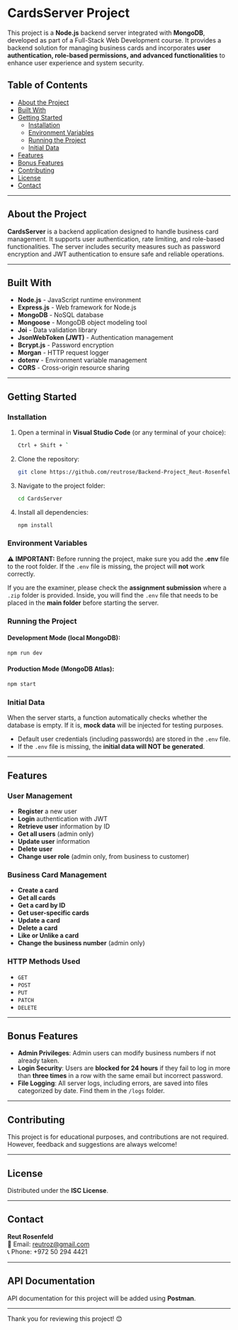 # CardsServer Project

This project is a **Node.js** backend server integrated with **MongoDB**, developed as part of a Full-Stack Web Development course. It provides a backend solution for managing business cards and incorporates **user authentication, role-based permissions, and advanced functionalities** to enhance user experience and system security.

## Table of Contents

- [About the Project](#about-the-project)
- [Built With](#built-with)
- [Getting Started](#getting-started)
  - [Installation](#installation)
  - [Environment Variables](#environment-variables)
  - [Running the Project](#running-the-project)
  - [Initial Data](#initial-data)
- [Features](#features)
- [Bonus Features](#bonus-features)
- [Contributing](#contributing)
- [License](#license)
- [Contact](#contact)

---

## About the Project

**CardsServer** is a backend application designed to handle business card management. It supports user authentication, rate limiting, and role-based functionalities. The server includes security measures such as password encryption and JWT authentication to ensure safe and reliable operations.

---

## Built With

- **Node.js** - JavaScript runtime environment
- **Express.js** - Web framework for Node.js
- **MongoDB** - NoSQL database
- **Mongoose** - MongoDB object modeling tool
- **Joi** - Data validation library
- **JsonWebToken (JWT)** - Authentication management
- **Bcrypt.js** - Password encryption
- **Morgan** - HTTP request logger
- **dotenv** - Environment variable management
- **CORS** - Cross-origin resource sharing

---

## Getting Started

### Installation

1. Open a terminal in **Visual Studio Code** (or any terminal of your choice):
   ```sh
   Ctrl + Shift + `
   ```
2. Clone the repository:
   ```sh
   git clone https://github.com/reutrose/Backend-Project_Reut-Rosenfeld.git
   ```
3. Navigate to the project folder:
   ```sh
   cd CardsServer
   ```
4. Install all dependencies:
   ```sh
   npm install
   ```

### Environment Variables

⚠ **IMPORTANT:** Before running the project, make sure you add the **.env** file to the root folder. If the `.env` file is missing, the project will **not** work correctly.

If you are the examiner, please check the **assignment submission** where a `.zip` folder is provided. Inside, you will find the `.env` file that needs to be placed in the **main folder** before starting the server.

### Running the Project

#### Development Mode (local MongoDB):

```sh
npm run dev
```

#### Production Mode (MongoDB Atlas):

```sh
npm start
```

### Initial Data

When the server starts, a function automatically checks whether the database is empty. If it is, **mock data** will be injected for testing purposes.

- Default user credentials (including passwords) are stored in the `.env` file.
- If the `.env` file is missing, the **initial data will NOT be generated**.

---

## Features

### User Management

- **Register** a new user
- **Login** authentication with JWT
- **Retrieve user** information by ID
- **Get all users** (admin only)
- **Update user** information
- **Delete user**
- **Change user role** (admin only, from business to customer)

### Business Card Management

- **Create a card**
- **Get all cards**
- **Get a card by ID**
- **Get user-specific cards**
- **Update a card**
- **Delete a card**
- **Like or Unlike a card**
- **Change the business number** (admin only)

### HTTP Methods Used

- `GET`
- `POST`
- `PUT`
- `PATCH`
- `DELETE`

---

## Bonus Features

- **Admin Privileges**: Admin users can modify business numbers if not already taken.
- **Login Security**: Users are **blocked for 24 hours** if they fail to log in more than **three times** in a row with the same email but incorrect password.
- **File Logging**: All server logs, including errors, are saved into files categorized by date. Find them in the `/logs` folder.

---

## Contributing

This project is for educational purposes, and contributions are not required. However, feedback and suggestions are always welcome!

---

## License

Distributed under the **ISC License**.

---

## Contact

**Reut Rosenfeld**  
📧 Email: [reutroz@gmail.com](mailto:reutroz@gmail.com)  
📞 Phone: +972 50 294 4421

---

## API Documentation

API documentation for this project will be added using **Postman**.

---

Thank you for reviewing this project! 😊
